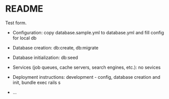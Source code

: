 # README

Test form.

* Configuration: copy database.sample.yml to database.yml and fill config for local db

* Database creation: db:create, db:migrate

* Database initialization: db:seed

* Services (job queues, cache servers, search engines, etc.): no sevices

* Deployment instructions: development - config, database creation and init, bundle exec rails s 

* ...
